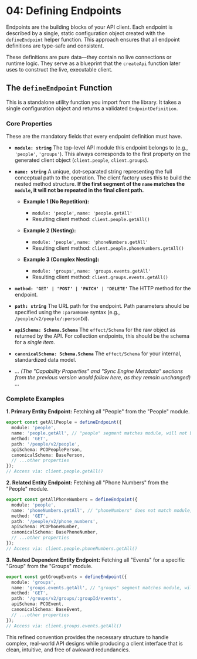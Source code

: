 # 04: Defining Endpoints

Endpoints are the building blocks of your API client. Each endpoint is described by a single, static configuration object created with the `defineEndpoint` helper function. This approach ensures that all endpoint definitions are type-safe and consistent.

These definitions are pure data—they contain no live connections or runtime logic. They serve as a blueprint that the `createApi` function later uses to construct the live, executable client.

## The `defineEndpoint` Function

This is a standalone utility function you import from the library. It takes a single configuration object and returns a validated `EndpointDefinition`.

### Core Properties

These are the mandatory fields that every endpoint definition must have.

*   **`module: string`**
    The top-level API module this endpoint belongs to (e.g., `'people'`, `'groups'`). This always corresponds to the first property on the generated client object (`client.people`, `client.groups`).

*   **`name: string`**
    A unique, dot-separated string representing the full conceptual path to the operation. The client factory uses this to build the nested method structure. **If the first segment of the `name` matches the `module`, it will not be repeated in the final client path.**

    *   **Example 1 (No Repetition):**
        *   `module: 'people'`, `name: 'people.getAll'`
        *   Resulting client method: `client.people.getAll()`

    *   **Example 2 (Nesting):**
        *   `module: 'people'`, `name: 'phoneNumbers.getAll'`
        *   Resulting client method: `client.people.phoneNumbers.getAll()`

    *   **Example 3 (Complex Nesting):**
        *   `module: 'groups'`, `name: 'groups.events.getAll'`
        *   Resulting client method: `client.groups.events.getAll()`

*   **`method: 'GET' | 'POST' | 'PATCH' | 'DELETE'`**
    The HTTP method for the endpoint.

*   **`path: string`**
    The URL path for the endpoint. Path parameters should be specified using the `:paramName` syntax (e.g., `/people/v2/people/:personId`).

*   **`apiSchema: Schema.Schema`**
    The `effect/Schema` for the raw object as returned by the API. For collection endpoints, this should be the schema for a *single item*.

*   **`canonicalSchema: Schema.Schema`**
    The `effect/Schema` for your internal, standardized data model.

*   _... (The "Capability Properties" and "Sync Engine Metadata" sections from the previous version would follow here, as they remain unchanged) ..._

### Complete Examples

**1. Primary Entity Endpoint:** Fetching all "People" from the "People" module.

```typescript
export const getAllPeople = defineEndpoint({
  module: 'people',
  name: 'people.getAll', // "people" segment matches module, will not be repeated
  method: 'GET',
  path: '/people/v2/people',
  apiSchema: PCOPeoplePerson,
  canonicalSchema: BasePerson,
  // ...other properties
});
// Access via: client.people.getAll()
```

**2. Related Entity Endpoint:** Fetching all "Phone Numbers" from the "People" module.

```typescript
export const getAllPhoneNumbers = defineEndpoint({
  module: 'people',
  name: 'phoneNumbers.getAll', // "phoneNumbers" does not match module, will be nested
  method: 'GET',
  path: '/people/v2/phone_numbers',
  apiSchema: PCOPhoneNumber,
  canonicalSchema: BasePhoneNumber,
  // ...other properties
});
// Access via: client.people.phoneNumbers.getAll()
```

**3. Nested Dependent Entity Endpoint:** Fetching all "Events" for a specific "Group" from the "Groups" module.

```typescript
export const getGroupEvents = defineEndpoint({
  module: 'groups',
  name: 'groups.events.getAll', // "groups" segment matches module, will not be repeated
  method: 'GET',
  path: '/groups/v2/groups/:groupId/events',
  apiSchema: PCOEvent,
  canonicalSchema: BaseEvent,
  // ...other properties
});
// Access via: client.groups.events.getAll()
```

This refined convention provides the necessary structure to handle complex, real-world API designs while producing a client interface that is clean, intuitive, and free of awkward redundancies.